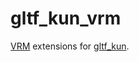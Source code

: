 # gltf_kun_vrm

[VRM](https://vrm.dev/en/) extensions for [gltf_kun](https://github.com/unavi-xyz/gltf_kun).
